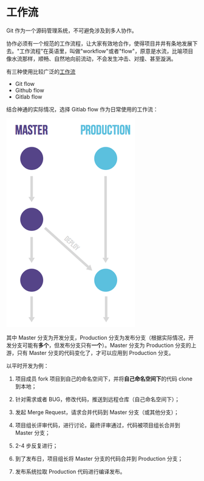 # 工作流

Git 作为一个源码管理系统，不可避免涉及到多人协作。

协作必须有一个规范的工作流程，让大家有效地合作，使得项目井井有条地发展下去。"工作流程"在英语里，叫做"workflow"或者"flow"，原意是水流，比喻项目像水流那样，顺畅、自然地向前流动，不会发生冲击、对撞、甚至漩涡。

有三种使用比较广泛的[工作流](https://docs.gitlab.com/ce/workflow/gitlab_flow.html)

- Git flow
- Github flow
- Gitlab flow

结合神通的实际情况，选择 Gitlab flow 作为日常使用的工作流：

![](/assets/workflow.png)

其中 Master 分支为开发分支，Production 分支为发布分支（根据实际情况，开发分支可能有**多个**，但发布分支只有**一个**）。Master 分支为 Production 分支的上游，只有 Master 分支的代码变化了，才可以应用到 Production 分支。

以平时开发为例：

1. 项目成员 fork 项目到自己的命名空间下，并将**自己命名空间下**的代码 clone 到本地；

2. 针对需求或者 BUG，修改代码，推送到远程仓库（自己命名空间下）；

3. 发起 Merge Request，请求合并代码到 Master 分支（或其他分支）；

4. 项目组长评审代码，进行讨论，最终评审通过，代码被项目组长合并到 Master 分支；

5. 2-4 步反复进行；

6. 到了发布日，项目组长将 Master 分支的代码合并到 Production 分支；

7. 发布系统拉取 Production 代码进行编译发布。